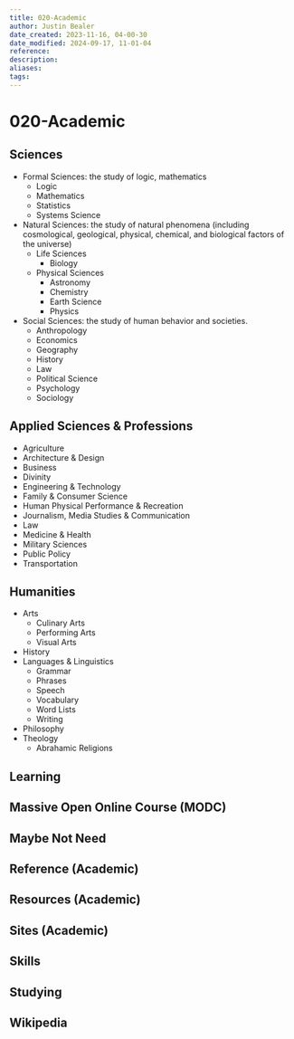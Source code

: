 ```yaml
---
title: 020-Academic
author: Justin Bealer
date_created: 2023-11-16, 04-00-30
date_modified: 2024-09-17, 11-01-04
reference: 
description: 
aliases: 
tags: 
---
```

# 020-Academic

## Sciences

- Formal Sciences: the study of logic, mathematics
  - Logic
  - Mathematics
  - Statistics
  - Systems Science
- Natural Sciences: the study of natural phenomena (including cosmological,
    geological, physical, chemical, and biological factors of the universe)
  - Life Sciences
    - Biology
  - Physical Sciences
    - Astronomy
    - Chemistry
    - Earth Science
    - Physics
- Social Sciences: the study of human behavior and societies.
  - Anthropology
  - Economics
  - Geography
  - History
  - Law
  - Political Science
  - Psychology
  - Sociology

## Applied Sciences & Professions

- Agriculture
- Architecture & Design
- Business
- Divinity
- Engineering & Technology
- Family & Consumer Science
- Human Physical Performance & Recreation
- Journalism, Media Studies & Communication
- Law
- Medicine & Health
- Military Sciences
- Public Policy
- Transportation

## Humanities

[//]: # (Humanities are academic disciplines that study aspect of human society
and culture.)

- Arts
  - Culinary Arts
  - Performing Arts
  - Visual Arts
- History
- Languages & Linguistics
  - Grammar
  - Phrases
  - Speech
  - Vocabulary
  - Word Lists
  - Writing
- Philosophy
- Theology
  - Abrahamic Religions

## Learning

## Massive Open Online Course (MODC)

## Maybe Not Need

## Reference (Academic)

## Resources (Academic)

## Sites (Academic)

## Skills

## Studying

## Wikipedia


